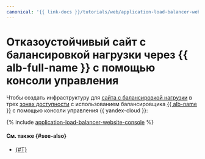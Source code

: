 ```yaml
---
canonical: '{{ link-docs }}/tutorials/web/application-load-balancer-website-console'
---
```


# Отказоустойчивый сайт с балансировкой нагрузки через {{ alb-full-name }} с помощью консоли управления


Чтобы создать инфраструктуру для [сайта с балансировкой нагрузки](index.md) в трех [зонах доступности](../../../overview/concepts/geo-scope.md) с использованием балансировщика [{{ alb-name }}](../../../application-load-balancer/concepts/index.md) c помощью консоли управления {{ yandex-cloud }}:

{% include [application-load-balancer-website-console](../../../_tutorials/infrastructure/application-load-balancer-website-console.md) %}

#### См. также {#see-also}

* [{#T}](terraform.md)